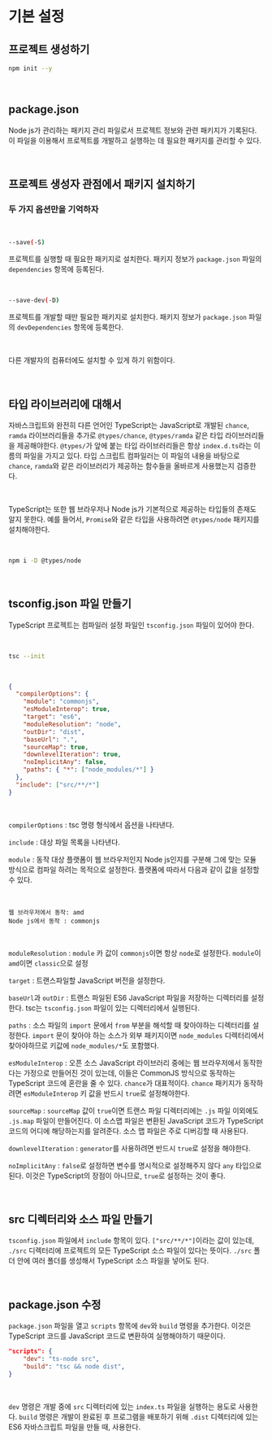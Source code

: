 # 기본 설정
## 프로젝트 생성하기

```bash
npm init --y
```
<br>

## package.json
Node js가 관리하는 패키지 관리 파일로서 프로젝트 정보와 관련 패키지가 기록된다.
이 파일을 이용해서 프로젝트를 개발하고 실행하는 데 필요한 패키지를 관리할 수 있다.

<br>

## 프로젝트 생성자 관점에서 패키지 설치하기

### 두 가지 옵션만을 기억하자

<br>

```bash
--save(-S)
```
프로젝트를 실행할 때 필요한 패키지로 설치한다. 
패키지 정보가 `package.json` 파일의 `dependencies` 항목에 등록된다.

<br>

```bash
--save-dev(-D)
```
프로젝트를 개발할 때만 필요한 패키지로 설치한다. 
패키지 정보가 `package.json` 파일의 `devDependencies` 항목에 등록한다.

<br>

다른 개발자의 컴퓨터에도 설치할 수 있게 하기 위함이다.

<br>

## 타입 라이브러리에 대해서
자바스크립트와 완전히 다른 언어인 TypeScript는 JavaScript로 개발된 `chance`, `ramda` 라이브러리들을 
추가로 `@types/chance`, `@types/ramda` 같은 타입 라이브러리들을 제공해야한다. `@types/`가 앞에 붙는 타입 라이브러리들은 항상 `index.d.ts`라는 이름의 파일을 가지고 있다. 타입 스크립트 컴파일러는 이 파일의 내용을
바탕으로 `chance`, `ramda`와 같은 라이브러리가 제공하는 함수들을 올바르게 사용했는지 검증한다.

<br>

TypeScript는 또한 웹 브라우저나 Node js가 기본적으로 제공하는 타입들의 존재도 알지 못한다.
예를 들어서, `Promise`와 같은 타입을 사용하려면 `@types/node` 패키지를 설치해야한다.

<br>

```bash
npm i -D @types/node
```
<br>

## tsconfig.json 파일 만들기
TypeScript 프로젝트는 컴파일러 설정 파일인 `tsconfig.json` 파일이 있어야 한다.

<br>

```bash
tsc --init
```

<br>

```json
{
  "compilerOptions": {
    "module": "commonjs",
    "esModuleInterop": true,
    "target": "es6",
    "moduleResolution": "node",
    "outDir": "dist",
    "baseUrl": ".",
    "sourceMap": true,
    "downlevelIteration": true,
    "noImplicitAny": false,
    "paths": { "*": ["node_modules/*"] }
  },
  "include": ["src/**/*"]
}
```

<br>

`compilerOptions` : tsc 명령 형식에서 옵션을 나타낸다.<br>

`include` : 대상 파일 목록을 나타낸다.<br>

`module` : 동작 대상 플랫폼이 웹 브라우저인지 Node js인지를 구분해 그에 맞는 모듈 방식으로
컴파일 하려는 목적으로 설정한다. 플랫폼에 따라서 다음과 같이 값을 설정할 수 있다.

<br>

```
웹 브라우저에서 동작: amd
Node js에서 동작 : commonjs
```

<br>

`moduleResolution` : `module` 카 값이 `commonjs`이면 항상 `node`로 설정한다.
`module`이 `amd`이면 `classic`으로 설정<br>

`target` : 트랜스파일할 JavaScript 버전을 설정한다.<br>

`baseUrl`과 `outDir` : 트랜스 파일된 ES6 JavaScript 파일을 저장하는 디렉터리를 설정한다.
tsc는 `tsconfig.json` 파일이 있는 디렉터리에서 실행된다.<br>

`paths` : 소스 파일의 `import` 문에서 `from` 부분을 해석할 때 찾아야하는 디렉터리를 설정한다.
`import` 문이 찾아야 하는 소스가 외부 패키지이면 `node_modules` 디렉터리에서 찾아야하므로 키값에
`node_modules/*`도 포함했다.<br>

`esModuleInterop` : 오픈 소스 JavaScript 라이브러리 중에는 웹 브라우저에서 동작한다는 가정으로 만들어진
것이 있는데, 이들은 CommonJS 방식으로 동작하는 TypeScript 코드에 혼란을 줄 수 있다.
`chance`가 대표적이다. `chance` 패키지가 동작하려면 `esModuleInterop` 키 값을 반드시 `true`로 설정해야한다.<br>

`sourceMap` : `sourceMap` 값이 `true`이면 트랜스 파일 디렉터리에는 `.js` 파일 이외에도 `.js.map` 파일이 만들어진다. 이 소스맵 파일은 변환된 JavaScript 코드가 TypeScript 코드의 어디에 해당하는지를 알려준다. 소스 맵 파일은 주로 디버깅할 때 사용된다.<br>

`downlevelIteration` : `generator`를 사용하려면 반드시 `true`로 설정을 해야한다.<br>

`noImplicitAny` : `false`로 설정하면 변수를 명시적으로 설정해주지 않다 `any` 타입으로 된다. 이것은 TypeScript의 장점이 아니므로, `true`로 설정하는 것이 좋다.<br>

<br>

## src 디렉터리와 소스 파일 만들기
`tsconfig.json` 파일에서 `include` 항목이 있다. 
`["src/**/*"]`이라는 값이 있는데, `./src` 디렉터리에 프로젝트의 모든 TypeScript 소스 파일이 있다는 뜻이다.
`./src` 폴더 안에 여러 폴더를 생성해서 TypeScript 소스 파일을 넣어도 된다.

<br>

## package.json 수정
`package.json` 파일을 열고 `scripts` 항목에 `dev`와 `build` 명령을 추가한다.
이것은 TypeScript 코드를 JavaScript 코드로 변환하여 실행해야하기 때문이다.
<br>
```json
"scripts": {
    "dev": "ts-node src",
    "build": "tsc && node dist",
}
```

<br>

`dev` 명령은 개발 중에 `src` 디렉터리에 있는 `index.ts` 파일을 실행하는 용도로 사용한다.
`build` 명령은 개발이 완료된 후 프로그램을 배포하기 위해 `.dist` 디렉터리에 있는 ES6 자바스크립트 파일을
만들 때, 사용한다.
